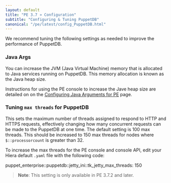 ```yaml
---
layout: default
title: "PE 3.7 » Configuration"
subtitle: "Configuring & Tuning PuppetDB"
canonical: "/pe/latest/config_PuppetDB.html"
---
```


We recommend tuning the following settings as needed to improve the performance of PuppetDB.

### Java Args

You can increase the JVM (Java Virtual Machine) memory that is allocated to Java services running on PuppetDB. This memory allocation is known as the Java heap size.

Instructions for using the PE console to increase the Jave heap size are detailed on on the [Configuring Java Arguments for PE](/config_java_args.html#pe-console-service) page. 

### Tuning `max threads` for PuppetDB
This sets the maximum number of threads assigned to respond to HTTP and HTTPS requests, effectively changing how many concurrent requests can be made to the PuppetDB at one time. The default setting is 100 max threads. This should be increased to 150 max threads for nodes where `$::processorcount` is greater than 32.

To increase the max threads for the PE console and console API, edit your Hiera default `.yaml` file with the following code:

puppet_enterprise::puppetdb::jetty_ini::tk_jetty_max_threads: 150

> **Note**: This setting is only available in PE 3.7.2 and later.
